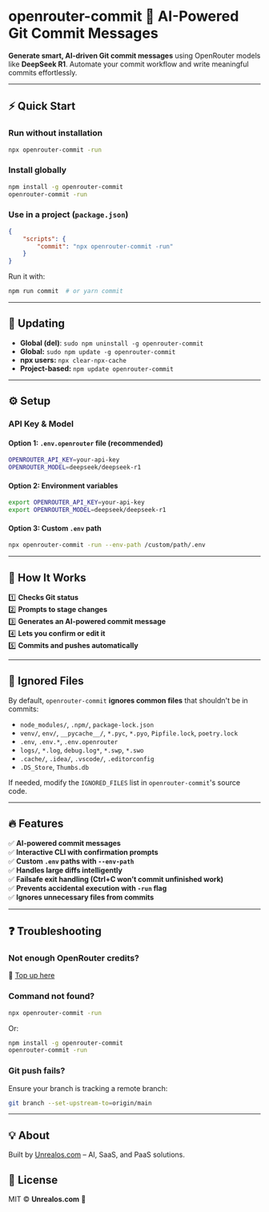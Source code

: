# **openrouter-commit 🚀 AI-Powered Git Commit Messages**  

**Generate smart, AI-driven Git commit messages** using OpenRouter models like **DeepSeek R1**. Automate your commit workflow and write meaningful commits effortlessly.

---

## **⚡ Quick Start**  

### **Run without installation**
```sh
npx openrouter-commit -run
```

### **Install globally**
```sh
npm install -g openrouter-commit
openrouter-commit -run
```

### **Use in a project (`package.json`)**
```json
{
    "scripts": {
        "commit": "npx openrouter-commit -run"
    }
}
```
Run it with:
```sh
npm run commit  # or yarn commit
```

---

## **🔄 Updating**
- **Global (del)**: `sudo npm uninstall -g openrouter-commit`
- **Global:** `sudo npm update -g openrouter-commit`  
- **npx users:** `npx clear-npx-cache`  
- **Project-based:** `npm update openrouter-commit`  

---

## **⚙️ Setup**
### **API Key & Model**
#### **Option 1: `.env.openrouter` file (recommended)**
```sh
OPENROUTER_API_KEY=your-api-key
OPENROUTER_MODEL=deepseek/deepseek-r1
```
#### **Option 2: Environment variables**
```sh
export OPENROUTER_API_KEY=your-api-key
export OPENROUTER_MODEL=deepseek/deepseek-r1
```
#### **Option 3: Custom `.env` path**
```sh
npx openrouter-commit -run --env-path /custom/path/.env
```

---

## **🚀 How It Works**
1️⃣ **Checks Git status**  
2️⃣ **Prompts to stage changes**  
3️⃣ **Generates an AI-powered commit message**  
4️⃣ **Lets you confirm or edit it**  
5️⃣ **Commits and pushes automatically**  

---

## **📂 Ignored Files**
By default, `openrouter-commit` **ignores common files** that shouldn't be in commits:

- `node_modules/`, `.npm/`, `package-lock.json`
- `venv/`, `env/`, `__pycache__/`, `*.pyc`, `*.pyo`, `Pipfile.lock`, `poetry.lock`
- `.env`, `.env.*`, `.env.openrouter`
- `logs/`, `*.log`, `debug.log*`, `*.swp`, `*.swo`
- `.cache/`, `.idea/`, `.vscode/`, `.editorconfig`
- `.DS_Store`, `Thumbs.db`

If needed, modify the `IGNORED_FILES` list in `openrouter-commit`'s source code.

---

## **🔥 Features**
✅ **AI-powered commit messages**  
✅ **Interactive CLI with confirmation prompts**  
✅ **Custom `.env` paths with `--env-path`**  
✅ **Handles large diffs intelligently**  
✅ **Failsafe exit handling (Ctrl+C won’t commit unfinished work)**  
✅ **Prevents accidental execution with `-run` flag**  
✅ **Ignores unnecessary files from commits**  

---

## **❓ Troubleshooting**
### **Not enough OpenRouter credits?**
🔗 [Top up here](https://openrouter.ai/credits)

### **Command not found?**
```sh
npx openrouter-commit -run
```
Or:
```sh
npm install -g openrouter-commit
openrouter-commit -run
```

### **Git push fails?**
Ensure your branch is tracking a remote branch:
```sh
git branch --set-upstream-to=origin/main
```

---

## **💡 About**
Built by [Unrealos.com](https://unrealos.com) – AI, SaaS, and PaaS solutions.

## **📜 License**
MIT © **Unrealos.com** 🚀
